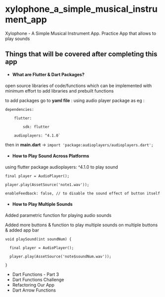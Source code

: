# xylophone_a_simple_musical_instrument_app

Xylophone - A Simple Musical Instrument App.
  Practice App that allows to play sounds

## Things that will be covered after completing this app

* #### **What are Flutter & Dart Packages?**

open source libraries of code/functions which can be implemented with minimum effort to add libraries and prebuilt functions

to add packages go to **yaml file** : using audio player package as eg : 

    dependencies:

        flutter: 

            sdk: flutter

        audioplayers: ^4.1.0`

then in **main.dart** -> `import 'package:audioplayers/audioplayers.dart';`


* #### **How to Play Sound Across Platforms**

using flutter package audioplayers: ^4.1.0 to play sound

    final player = AudioPlayer(); 

    player.play(AssetSource('note1.wav'));

    enableFeedback: false, // to disable the sound effect of button itself


* #### **How to Play Multiple Sounds** 

Added parametric function for playing audio sounds

Added more buttons & function to play multiple sounds on multiple buttons & added app bar

    void playSound(int soundNum) {

      final player = AudioPlayer();

      player.play(AssetSource('note$soundNum.wav'));

    }


- Dart Functions - Part 3
- Dart Functions Challenge
- Refactoring Our App
- Dart Arrow Functions